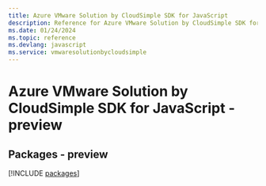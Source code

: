 ```yaml
---
title: Azure VMware Solution by CloudSimple SDK for JavaScript
description: Reference for Azure VMware Solution by CloudSimple SDK for JavaScript
ms.date: 01/24/2024
ms.topic: reference
ms.devlang: javascript
ms.service: vmwaresolutionbycloudsimple
---
```

# Azure VMware Solution by CloudSimple SDK for JavaScript - preview
## Packages - preview
[!INCLUDE [packages](vmware-solution-by-cloudsimple-index.md)]